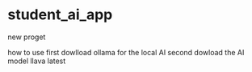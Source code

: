 # student_ai_app

new proget 

how to use 
first dowlload ollama for the local AI
second dowload the AI model llava latest
